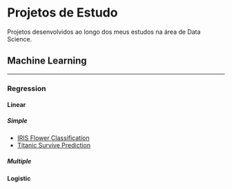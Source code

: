 # Projetos de Estudo
Projetos desenvolvidos ao longo dos meus estudos na área de Data Science. 

## Machine Learning
---
### Regression 
#### Linear
##### Simple
- [IRIS Flower Classification]()
- [Titanic Survive Prediction](https://github.com/leticiagomescs/Projetos-de-Estudo/tree/master/Titanic%20Survive%20Prediction)
##### Multiple 
#### Logistic



